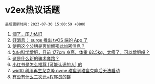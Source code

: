 # v2ex热议话题

`最后更新时间：2023-07-30 15:00:59 +0800`

1. [润了，压力依旧](https://www.v2ex.com/t/960891)
1. [好消息： surge 推出 tvOS 端的 App 了](https://www.v2ex.com/t/960850)
1. [使用这个公钥是否能解密此加密信息？](https://www.v2ex.com/t/960808)
1. [如何科学增肥，目前 177cm 身高，体重 62.5kg，太瘦了。可以增肥吗？](https://www.v2ex.com/t/960852)
1. [这是什么新的骗术套路？](https://www.v2ex.com/t/960909)
1. [小红书是怎么推荐 [可能认识的人] 的](https://www.v2ex.com/t/960798)
1. [win10 利用再生龙克隆 nvme 磁盘到磁盘克隆后无法启动](https://www.v2ex.com/t/960888)
1. [有没有什么二次元+程序员的群](https://www.v2ex.com/t/960820)

